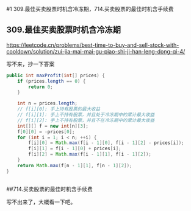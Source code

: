 #1 309.最佳买卖股票时机含冷冻期，714.买卖股票的最佳时机含手续费

## 309.最佳买卖股票时机含冷冻期

https://leetcode.cn/problems/best-time-to-buy-and-sell-stock-with-cooldown/solution/zui-jia-mai-mai-gu-piao-shi-ji-han-leng-dong-qi-4/

写不来，抄一下答案

```java
public int maxProfit(int[] prices) {
    if (prices.length == 0) {
        return 0;
    }

    int n = prices.length;
    // f[i][0]: 手上持有股票的最大收益
    // f[i][1]: 手上不持有股票，并且处于冷冻期中的累计最大收益
    // f[i][2]: 手上不持有股票，并且不在冷冻期中的累计最大收益
    int[][] f = new int[n][3];
    f[0][0] = -prices[0];
    for (int i = 1; i < n; ++i) {
        f[i][0] = Math.max(f[i - 1][0], f[i - 1][2] - prices[i]);
        f[i][1] = f[i - 1][0] + prices[i];
        f[i][2] = Math.max(f[i - 1][1], f[i - 1][2]);
    }
    return Math.max(f[n - 1][1], f[n - 1][2]);
}



```
##714.买卖股票的最佳时机含手续费

写不出来了，大概看一下吧。

```java


```
